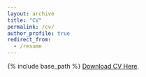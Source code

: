 ```yaml
---
layout: archive
title: "CV"
permalink: /cv/
author_profile: true
redirect_from:
  - /resume
---
```


{% include base_path %}
<a href="https://saeromlee-phd.github.io/files/cv_saerom_lee.pdf" target="_blank" rel="noopener noreferrer">Download CV Here</a>.

<!-- [Download CV Here](https://murilo-silva.com/blob/master/files/CV.pdf) -->
